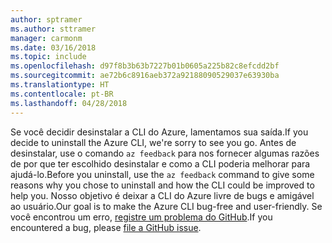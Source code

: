 ```yaml
---
author: sptramer
ms.author: sttramer
manager: carmonm
ms.date: 03/16/2018
ms.topic: include
ms.openlocfilehash: d97f8b3b63b7227b01b0605a225b82c8efcdd2bf
ms.sourcegitcommit: ae72b6c8916aeb372a92188090529037e63930ba
ms.translationtype: HT
ms.contentlocale: pt-BR
ms.lasthandoff: 04/28/2018
---
```

<span data-ttu-id="720d2-101">Se você decidir desinstalar a CLI do Azure, lamentamos sua saída.</span><span class="sxs-lookup"><span data-stu-id="720d2-101">If you decide to uninstall the Azure CLI, we're sorry to see you go.</span></span> <span data-ttu-id="720d2-102">Antes de desinstalar, use o comando `az feedback` para nos fornecer algumas razões de por que ter escolhido desinstalar e como a CLI poderia melhorar para ajudá-lo.</span><span class="sxs-lookup"><span data-stu-id="720d2-102">Before you uninstall, use the `az feedback` command to give some reasons why you chose to uninstall and how the CLI could be improved to help you.</span></span> <span data-ttu-id="720d2-103">Nosso objetivo é deixar a CLI do Azure livre de bugs e amigável ao usuário.</span><span class="sxs-lookup"><span data-stu-id="720d2-103">Our goal is to make the Azure CLI bug-free and user-friendly.</span></span> <span data-ttu-id="720d2-104">Se você encontrou um erro, [registre um problema do GitHub](https://github.com/Azure/azure-cli/issues).</span><span class="sxs-lookup"><span data-stu-id="720d2-104">If you encountered a bug, please [file a GitHub issue](https://github.com/Azure/azure-cli/issues).</span></span>
